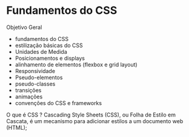 # Fundamentos do CSS 
 
 Objetivo Geral 
 * fundamentos do CSS
 * estilização básicas do CSS
 * Unidades de Medida
 * Posicionamentos e displays
 * alinhamento de elementos (flexbox e grid layout)
 * Responsividade
 * Pseudo-elementos
 * pseudo-classes
 * transições
 * animações
 * convenções do CSS e frameworks

 O que é CSS ? 
 Cascading Style Sheets (CSS), ou Folha de Estilo em Cascata, é um mecanismo para adicionar estilos a um documento web (HTML);
 
